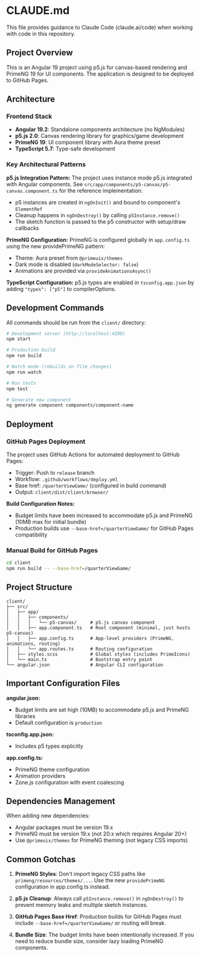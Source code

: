 # CLAUDE.md

This file provides guidance to Claude Code (claude.ai/code) when working with code in this repository.

## Project Overview

This is an Angular 19 project using p5.js for canvas-based rendering and PrimeNG 19 for UI components. The application is designed to be deployed to GitHub Pages.

## Architecture

### Frontend Stack
- **Angular 19.2**: Standalone components architecture (no NgModules)
- **p5.js 2.0**: Canvas rendering library for graphics/game development
- **PrimeNG 19**: UI component library with Aura theme preset
- **TypeScript 5.7**: Type-safe development

### Key Architectural Patterns

**p5.js Integration Pattern:**
The project uses instance mode p5.js integrated with Angular components. See `src/app/components/p5-canvas/p5-canvas.component.ts` for the reference implementation:
- p5 instances are created in `ngOnInit()` and bound to component's `ElementRef`
- Cleanup happens in `ngOnDestroy()` by calling `p5Instance.remove()`
- The sketch function is passed to the p5 constructor with setup/draw callbacks

**PrimeNG Configuration:**
PrimeNG is configured globally in `app.config.ts` using the new providePrimeNG pattern:
- Theme: Aura preset from `@primeuix/themes`
- Dark mode is disabled (`darkModeSelector: false`)
- Animations are provided via `provideAnimationsAsync()`

**TypeScript Configuration:**
p5.js types are enabled in `tsconfig.app.json` by adding `"types": ["p5"]` to compilerOptions.

## Development Commands

All commands should be run from the `client/` directory:

```bash
# Development server (http://localhost:4200)
npm start

# Production build
npm run build

# Watch mode (rebuilds on file changes)
npm run watch

# Run tests
npm test

# Generate new component
ng generate component components/component-name
```

## Deployment

### GitHub Pages Deployment
The project uses GitHub Actions for automated deployment to GitHub Pages:
- Trigger: Push to `release` branch
- Workflow: `.github/workflows/deploy.yml`
- Base href: `/quarterViewGame/` (configured in build command)
- Output: `client/dist/client/browser/`

**Build Configuration Notes:**
- Budget limits have been increased to accommodate p5.js and PrimeNG (10MB max for initial bundle)
- Production builds use `--base-href=/quarterViewGame/` for GitHub Pages compatibility

### Manual Build for GitHub Pages
```bash
cd client
npm run build -- --base-href=/quarterViewGame/
```

## Project Structure

```
client/
├── src/
│   ├── app/
│   │   ├── components/
│   │   │   └── p5-canvas/     # p5.js canvas component
│   │   ├── app.component.ts   # Root component (minimal, just hosts p5-canvas)
│   │   ├── app.config.ts      # App-level providers (PrimeNG, animations, routing)
│   │   └── app.routes.ts      # Routing configuration
│   ├── styles.scss            # Global styles (includes PrimeIcons)
│   └── main.ts                # Bootstrap entry point
└── angular.json               # Angular CLI configuration
```

## Important Configuration Files

**angular.json:**
- Budget limits are set high (10MB) to accommodate p5.js and PrimeNG libraries
- Default configuration is `production`

**tsconfig.app.json:**
- Includes p5 types explicitly

**app.config.ts:**
- PrimeNG theme configuration
- Animation providers
- Zone.js configuration with event coalescing

## Dependencies Management

When adding new dependencies:
- Angular packages must be version 19.x
- PrimeNG must be version 19.x (not 20.x which requires Angular 20+)
- Use `@primeuix/themes` for PrimeNG theming (not legacy CSS imports)

## Common Gotchas

1. **PrimeNG Styles**: Don't import legacy CSS paths like `primeng/resources/themes/...`. Use the new `providePrimeNG` configuration in app.config.ts instead.

2. **p5.js Cleanup**: Always call `p5Instance.remove()` in `ngOnDestroy()` to prevent memory leaks and multiple sketch instances.

3. **GitHub Pages Base Href**: Production builds for GitHub Pages must include `--base-href=/quarterViewGame/` or routing will break.

4. **Bundle Size**: The budget limits have been intentionally increased. If you need to reduce bundle size, consider lazy loading PrimeNG components.
